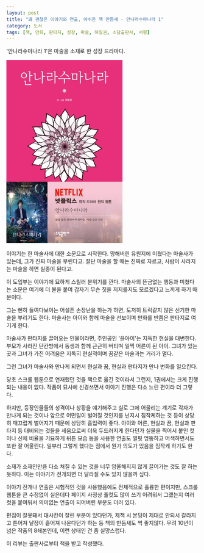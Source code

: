 ```yaml
---
layout: post
title: "꽤 괜찮은 이야기와 연출, 아쉬운 책 만듬새 - 안나라수마나라 1"
category: 도서
tags: [책, 만화, 판타지, 성장, 마술, 하일권, 소담출판사, 서평]
---
```


'안나라수마나라 1'은
마술을 소재로 한 성장 드라마다.

![표지](/images/annarasumanara-1-comic-book-h480.jpg)

이야기는 한 마술사에 대한 소문으로 시작한다.
망해버린 유원지에 미쳤다는 마술사가 있는데, 그가 진짜 마술을 부린다고.
절단 마술을 할 때는 진짜로 자르고,
사람이 사라지는 마술을 하면 실종이 된다고.

이 도입부는 이야기에 묘하게 스릴러 분위기를 깐다.
마술사의 뜬금없는 행동과 미쳤다는 소문은 여기에 더 불을 붙여
갑자기 무슨 짓을 저지를지도 모르겠다고 느끼게 하기 때문이다.

그는 뻔히 들여다보이는 어설픈 손장난을 하는가 하면,
도저히 트릭같지 않은 신기한 마술을 부리기도 한다.
마술사는 아이와 함께 마술을 선보이며 만화를 반쯤은 판타지로 여기게 한다.

마술사가 판타지를 끌어오는 인물이라면,
주인공인 '윤아이'는 지독한 현실을 대변한다.
부모가 사라진 단칸방에서 동생과 함께 근근히 버티며 일찍 어른이 된 아이.
그녀가 있는 곳과 그녀가 가진 어려움은 지독히 현실적이며
꿈같은 마술과는 거리가 멀다.

그런 그녀가 마술사와 만나게 되면서
현실과 꿈, 현실과 판타지가 만나 변화를 일으킨다.

당초 스크롤 웹툰으로 연재했던 것을 책으로 옮긴 것이라서 그런지,
1권에서는 크게 진행되는 내용이 없다.
작품이 묘사에 신경쓰면서 이야기 진행은 다소 느린 편이라 더 그렇다.

하지만, 등장인물들의 성격이나 상황을 얘기해주고
실로 그에 어울리는 계기로 각자가 만나게 되는 것이나
앞으로 어떤일이 벌어질 것인지를 넌지시 짐작케하는 것 등이
상당히 매끄럽게 벌어지기 때문에 상당히 흡입력이 좋다.
아이와 어른, 현실과 꿈, 현실과 판타지 등 대비되는 것들을 세움으로써 더욱 두드러지게 한다던가
실물을 찍어서 붙인 컷이나 신체 비율을 기묘하게 뒤튼 모습 등을 사용한 연출도
얼핏 엉뚱하고 어색하면서도 또한 잘 어울린다.
일부러 그렇게 했다는 점에서 뭔가 의도가 있음을 짐작케 하기도 한다.

소재가 소재인만큼 다소 쳐질 수 있는 것을
너무 암울해지지 않게 끌어가는 것도 잘 하는 듯하다.
이는 이야기가 전개되면 더 달라질 수도 있지 않을까 싶다.

이야기 전개나 연출은 시험적인 것을 사용했음에도 전체적으로 훌륭한 편이지만,
스크롤 웹툰을 큰 수정없이 실은데다
페이지 사정상 풀컷도 많이 쓰기 어려워서 그랬는지 여러 컷을 붙여둬서
의미없는 연출이 되어버린 부분도 더러 있다.

편집이 잘못돼서 대사칸이 잘린 부분이 있다던가,
제책 시 본딩이 제대로 안되서 갈라지고 튼어져 낱장이 흩어져 나온다던가 하는 등
책의 만듬새도 썩 좋지않다.
무려 10년이 넘은 작품의 8쇄본인데, 이런 상태인 건 좀 실망스럽다.



<div class="im im-info">
이 리뷰는 출판사로부터 책을 받고 작성했다.
</div>
